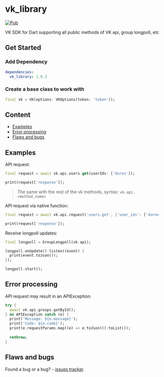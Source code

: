 # vk_library
[![Pub](https://img.shields.io/pub/v/vk_library?color=blue&style=flat-square)](https://pub.dev/packages/vk_library)

VK SDK for Dart supporting all public methods of VK api, group longpoll, etc

## Get Started

### Add Dependency

```yaml
dependencies:
  vk_library: 1.0.3
```

### Create a base class to work with
```dart
final vk = VK(options: VKOptions(token: 'token'));
```

## Content

- [Examples](#examples)
- [Error processing](#error-processing)
- [Flaws and bugs](#flaws-and-bugs)

## Examples

API request:

```dart
final request = await vk.api.users.get(userIds: ['durov']);

print(request['response']);
```
> The same with the rest of the vk methods, syntax: `vk.api.<method_name>`

API request via native function:

```dart
final request = await vk.api.request('users.get', {'user_ids': ['durov']});

print(request['response']);
```

Receive longpoll updates:

```dart
final longpoll = GroupLongpoll(vk.api);

longpoll.onUpdate().listen((event) {
  print(event.toJson());
});

longpoll.start();
```

## Error processing

API request may result in an APIException:

```dart
try {
  await vk.api.groups.getById();
} on APIException catch (e) {
  print('Message: ${e.message}');
  print('Code: ${e.code}');
  print(e.requestParams.map((e) => e.toJson()).toList());
    
  rethrow;
}
```

## Flaws and bugs
Found a bug or a bug? - [issues tracker](https://github.com/swedesjs/vk_library/issues).